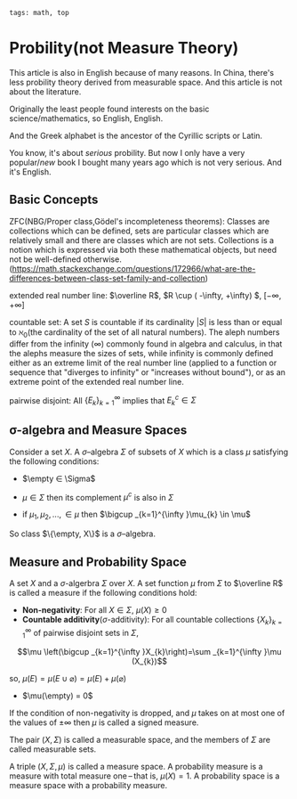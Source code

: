 ```
tags: math, top
```

# Probility(not Measure Theory)

This article is also in English because of many reasons. In China, there's less probility theory derived from measurable space. And this article is not about the literature.

Originally the least people found interests on the basic science/mathematics, so English, English.

And the Greek alphabet is the ancestor of the Cyrillic scripts or Latin.

You know, it's about *serious* probility. But now I only have a very popular/*new* book I bought many years ago which is not very serious. And it's English.

## Basic Concepts

ZFC(NBG/Proper class,Gödel's incompleteness theorems): Classes are collections which can be defined, sets are particular classes which are relatively small and there are classes which are not sets. Collections is a notion which is expressed via both these mathematical objects, but need not be well-defined otherwise.(https://math.stackexchange.com/questions/172966/what-are-the-differences-between-class-set-family-and-collection)

extended real number line: $\overline R$, $R \cup ( -\infty, +\infty) $, $[ -\infty, +\infty]$

countable set: A set $S$ is countable if its cardinality $|S|$ is less than or equal to $\aleph _{0}$(the cardinality of the set of all natural numbers). The aleph numbers differ from the infinity (∞) commonly found in algebra and calculus, in that the alephs measure the sizes of sets, while infinity is commonly defined either as an extreme limit of the real number line (applied to a function or sequence that "diverges to infinity" or "increases without bound"), or as an extreme point of the extended real number line. 

pairwise disjoint: All $\{E_k\}_{k=1}^{\infty}$ implies that $E_k^c \in \Sigma$ 


## σ-algebra and Measure Spaces

Consider a set $X$. A $σ$–algebra $\Sigma$ of subsets of $X$ which is a class $\mu$ satisfying the following conditions:

- $\empty ∈ \Sigma$

- $\mu \in \Sigma$ then its complement $\mu^c$ is also in $\Sigma$

- if $\mu_1, \mu_2,..., \in \mu$ then $\bigcup _{k=1}^{\infty }\mu_{k} \in \mu$

So class $\{\empty, X\}$ is a $σ$–algebra.

## Measure and Probability Space

A set $X$ and a $\sigma$-algerbra $\Sigma$ over $X$. A set function $\mu$ from $\Sigma$ to $\overline R$ is called a measure if the following conditions hold:

- **Non-negativity**: For all $X \in \Sigma$, $\mu(X) \ge 0$
- **Countable additivity**($\sigma$-additivity): 
 For all countable collections $\{X_k\}_{k=1}^{\infty}$ of pairwise disjoint sets in $\Sigma$,

 $$\mu \left(\bigcup _{k=1}^{\infty }X_{k}\right)=\sum _{k=1}^{\infty }\mu (X_{k})$$

so, $\mu (E)=\mu (E\cup \varnothing )=\mu (E)+\mu (\varnothing )$
- $\mu(\empty) = 0$


If the condition of non-negativity is dropped, and $\mu$ takes on at most one of the values of $\pm∞$ then $\mu$ is called a signed measure.

The pair $(X,\Sigma)$ is called a measurable space, and the members of $\Sigma$ are called measurable sets.

A triple $(X,\Sigma ,\mu )$ is called a measure space. A probability measure is a measure with total measure one – that is, $\mu (X)=1$. A probability space is a measure space with a probability measure. 

